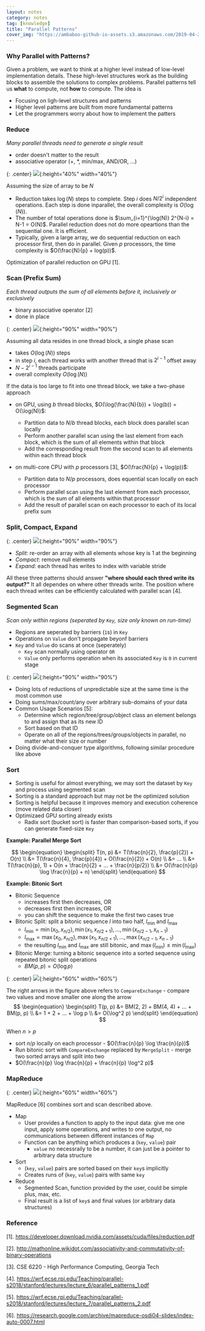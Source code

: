 ```yaml
---
layout: notes
category: notes
tag: [knowledge]
title: "Parallel Patterns"
cover_img: "https://ambaboo-github-io-assets.s3.amazonaws.com/2019-04-22-parallel-patterns-reduce.png"
---
```


### Why Parallel with Patterns?

Given a problem, we want to think at a higher level instead of low-level implementation details. These high-level structures work as the building blocks to assemble the solutions to complex problems. Parallel patterns tell us **what** to compute, not **how** to compute. The idea is

- Focusing on ligh-level structures and patterns
- Higher level patterns are built from more fundamental patterns
- Let the programmers worry about how to implement the patters

### Reduce

_Many parallel threads need to generate a single result_

- order doesn't matter to the result
- associative operator (+, *, min/max, AND/OR, …)

{: .center}
![](https://ambaboo-github-io-assets.s3.amazonaws.com/2019-04-22-parallel-patterns-reduce.png){:height="40%" width="40%"}

Assuming the size of array to be $N$

- Reduction takes $\log(N)$ steps to complete. Step $i$ does $N/2^i$ independent operations. Each step is done inparallel, the overall complexity is $O(\log(N))$.
- The number of total operations done is $\sum_{i=1}^{\log(N)} 2^{N-i} = N-1 = O(N)$. Parallel reduction does not do more opeartions than the sequential one. It is efficient.
- Typically, given a large array, we do sequential reduction on each processor first, then do in parallel. Given $p$ processors, the time complexity is $O(\frac{N}{p} + log(p))$.

Optimization of parallel reduction on GPU [1]. 

### Scan (Prefix Sum)

_Each thread outputs the sum of all elements before it, inclusively or exclusively_

- binary associative operator [2]
- done in place

{: .center}
![](https://ambaboo-github-io-assets.s3.amazonaws.com/2019-04-22-parallel-patterns-scan.png){:height="90%" width="90%"}

Assuming all data resides in one thread block, a single phase scan

- takes $O(\log(N))$ steps
- in step $i$, each thread works with another thread that is $2^{i-1}$ offset away
- $N-2^{i-1}$ threads participate
- overall complexity $O(\log(N))$

If the data is too large to fit into one thread block, we take a two-phase approach

- on GPU, using $b$ thread blocks, $O(\log(\frac{N}{b}) + \log(b)) = O(\log(N))$:
    - Partition data to $N/b$ thread blocks, each block does parallel scan locally
    - Perform another parallel scan using the last element from each block, which is the sum of all elements within that block
    - Add the corresponding result from the second scan to all elements within each thread block

- on multi-core CPU with $p$ processors [3], $O(\frac{N}{p} + \log(p))$:
    - Partition data to $N/p$ processors, does equential scan locally on each processor
    - Perform parallel scan using the last element from each processor, which is the sum of all elements within that processor
    - Add the result of parallel scan on each processor to each of its local prefix sum

### Split, Compact, Expand

{: .center}
![](https://ambaboo-github-io-assets.s3.amazonaws.com/2019-04-22-parallel-patterns-split.png){:height="90%" width="90%"}

- _Split_: re-order an array with all elements whose key is 1 at the beginning
- _Compact_: remove null elements
- _Expand_: each thread has writes to index with variable stride

All these three patterns should answer **"where should each thred write its output?"** It all dependes on where other threads write. The position where each thread writes can be efficiently calculated with parallel scan [4].

### Segmented Scan

_Scan only within regions (seperated by `Key`, size only known on run-time)_

- Regions are seperated by barriers (`1`s) in `Key`
- Operations on `Value` don't propagate beyonf barriers
- `Key` and `Value` do scans at once (seperately)
    - `Key` scan normally using operator `OR`
    - `Value` only performs operation when its associated `Key` is `0` in current stage

{: .center}
![](https://ambaboo-github-io-assets.s3.amazonaws.com/2019-04-22-parallel-patterns-segment-scan.png){:height="90%" width="90%"}

- Doing lots of reductions of unpredictable size at the same time is the most common use
- Doing sums/max/count/any over arbitrary sub-domains of your data
- Common Usage Scenarios [5]:
    - Determine which region/tree/group/object class an element belongs to and assign that as its new ID
    - Sort based on that ID
    - Operate on all of the regions/trees/groups/objects in parallel, no matter what their size or number
- Doing divide-and-conquer type algorithms, following similar procedure like above

### Sort

- Sorting is useful for almost everything, we may sort the dataset by `Key` and process using segmented scan
- Sorting is a standard approach but may not be the optimized solution
- Sorting is helpful because it improves memory and execution coherence (move related data closer)
- Optimizaed GPU sorting already exists
	- Radix sort (bucket sort) is faster than comparison-based sorts, if you can generate fixed-size `Key`

**Example: Parallel Merge Sort**

<!-- Use no more than $\log(n)$ processors. -->

$$
\begin{equation}
\begin{split}
T(n, p) &= T(\frac{n}{2}, \frac{p}{2}) + O(n) \\
&= T(\frac{n}{4}, \frac{p}{4}) + O(\frac{n}{2}) + O(n) \\
&= ... \\
&= T(\frac{n}{p}, 1) + O(n + \frac{n}{2} + ... + \frac{n}{p/2}) \\
&= O(\frac{n}{p} \log \frac{n}{p} + n)
\end{split}
\end{equation}
$$

**Example: Bitonic Sort**

- Bitonic Sequence
	- increases first then decreases, OR
	- decreases first then increases, OR
	- you can shift the sequence to make the first two cases true
- Bitonic Split: split a bitonic sequence $l$ into two half, $l_{\min}$ and $l_{\max}$
	- $l_{\min} = \min(x_0, x_{n/2}), \min(x_1, x_{n/2+1}), ..., \min(x_{n/2-1}, x_{n-1})$
	- $l_{\max} = \max(x_0, x_{n/2}), \max(x_1, x_{n/2+1}), ..., \max(x_{n/2-1}, x_{n-1})$
	- the resulting $l_{\min}$ and $l_{\max}$ are still bitonic, and $\max(l_{\min}) \leq \min(l_{\max})$
- Bitonic Merge: turning a bitonic sequence into a sorted sequence using repeated bitonic split operations
	- $BM(p, p) = O(\log p)$

{: .center}
![](https://ambaboo-github-io-assets.s3.amazonaws.com/2019-04-22-parallel-patterns-bitonic.png){:height="60%" width="60%"}

The right arrows in the figure above refers to `CompareExchange` - compare two values and move smaller one along the arrow
$$
\begin{equation}
\begin{split}
T(p, p) &= BM(2, 2) + BM(4, 4) + ... + BM(p, p) \\
&= 1 + 2 + ... + \log p \\
&= O(\log^2 p)
\end{split}
\end{equation}
$$

When $n>p$
- sort $n/p$ locally on each processor - $O(\frac{n}{p} \log \frac{n}{p})$
- Run bitonic sort with `CompareExchange` replaced by `MergeSplit` - merge two sorted arrays and split into two
- $O(\frac{n}{p} \log \frac{n}{p} + \frac{n}{p} \log^2 p)$
	
### MapReduce

{: .center}
![](https://ambaboo-github-io-assets.s3.amazonaws.com/2019-04-22-parallel-patterns-mapreduce.png){:height="60%" width="60%"}

MapReduce [6] combines sort and scan described above.
- Map
	- User provides a function to apply to the input data: give me one input, apply some operations, and writes to one output, no communications between different instances of `Map`
	- Function can be anything which produces a (`key`, `value`) pair
		- `value` no necessraily to be a number, it can just be a pointer to arbitrary data structure
- Sort
	- (`key`, `value`) pairs are sorted based on their `key`s implicitly
	- Creates runs of (`key`, `value`) pairs with same `key`
- Reduce
	- Segmented Scan, function provided by the user, could be simple plus, max, etc.
	- Final result is a list of `key`s and final values (or arbitrary data structures)

### Reference
[1]. <https://developer.download.nvidia.com/assets/cuda/files/reduction.pdf>

[2]. <http://mathonline.wikidot.com/associativity-and-commutativity-of-binary-operations>

[3]. CSE 6220 - High Performance Computing, Georgia Tech

[4]. <https://wrf.ecse.rpi.edu/Teaching/parallel-s2018/stanford/lectures/lecture_6/parallel_patterns_1.pdf>

[5]. <https://wrf.ecse.rpi.edu/Teaching/parallel-s2018/stanford/lectures/lecture_7/parallel_patterns_2.pdf>

[6]. <https://research.google.com/archive/mapreduce-osdi04-slides/index-auto-0007.html>